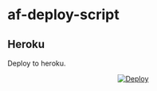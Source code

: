 # af-deploy-script

<!-- ## Railway

[![Deploy on Railway](https://railway.app/button.svg)](https://railway.app/new/template?template=)
<br> -->

## Heroku

Deploy to heroku.
<p align="center">
<a href="https://heroku.com/deploy?template=https://github.com/MOVIESCLUBmy/Adv-Auto-Filter-Bot">
  <img src="https://www.herokucdn.com/deploy/button.svg" alt="Deploy">
</a>
</p>

